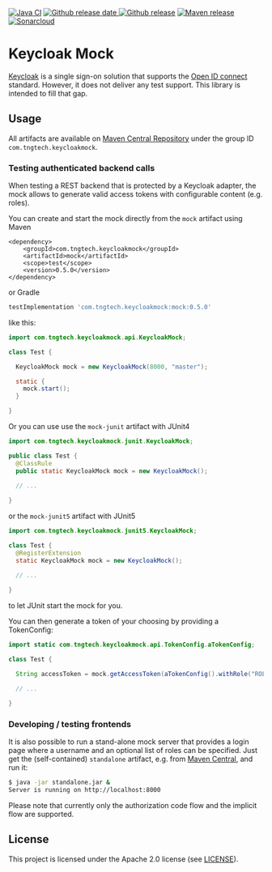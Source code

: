 [![Java CI](https://github.com/TNG/keycloak-mock/workflows/Java%20CI/badge.svg?branch=master)](https://github.com/TNG/keycloak-mock/actions?query=branch%3Amaster)
[![Github release date](https://img.shields.io/github/release-date/TNG/keycloak-mock.svg?logo=github)
 ![Github release](https://img.shields.io/github/release/TNG/keycloak-mock.svg?logo=github)](https://github.com/TNG/keycloak-mock/releases)
[![Maven release](https://img.shields.io/maven-central/v/com.tngtech.keycloakmock/mock)](https://search.maven.org/search?q=com.tngtech.keycloakmock)
[![Sonarcloud](https://img.shields.io/sonar/quality_gate/TNG_keycloak-mock?server=https%3A%2F%2Fsonarcloud.io)](https://sonarcloud.io/dashboard?id=TNG_keycloak-mock)

# Keycloak Mock

[Keycloak](https://www.keycloak.org) is a single sign-on solution that supports the
[Open ID connect](https://openid.net/connect/) standard. However, it does not deliver any
test support. This library is intended to fill that gap.

## Usage

All artifacts are available on [Maven Central Repository](https://search.maven.org/) under the
group ID `com.tngtech.keycloakmock`.

### Testing authenticated backend calls

When testing a REST backend that is protected by a Keycloak adapter, the mock allows to generate
valid access tokens with configurable content (e.g. roles).

You can create and start the mock directly from the `mock` artifact using Maven

```maven
<dependency>
    <groupId>com.tngtech.keycloakmock</groupId>
    <artifactId>mock</artifactId>
    <scope>test</scope>
    <version>0.5.0</version>
</dependency>
```

or Gradle

```gradle
testImplementation 'com.tngtech.keycloakmock:mock:0.5.0'
```

like this:

```java
import com.tngtech.keycloakmock.api.KeycloakMock;

class Test {

  KeycloakMock mock = new KeycloakMock(8000, "master");

  static {
    mock.start();
  }

}
```

Or you can use use the `mock-junit` artifact with JUnit4

```java
import com.tngtech.keycloakmock.junit.KeycloakMock;

public class Test {
  @ClassRule
  public static KeycloakMock mock = new KeycloakMock();

  // ...
    
}
```

or the `mock-junit5` artifact with JUnit5

```java
import com.tngtech.keycloakmock.junit5.KeycloakMock;

class Test {
  @RegisterExtension
  static KeycloakMock mock = new KeycloakMock();

  // ...
    
}
```

to let JUnit start the mock for you.

You can then generate a token of your choosing by providing a TokenConfig:

```java
import static com.tngtech.keycloakmock.api.TokenConfig.aTokenConfig;

class Test {

  String accessToken = mock.getAccessToken(aTokenConfig().withRole("ROLE_ADMIN").build());

  // ...

}
```

### Developing / testing frontends

It is also possible to run a stand-alone mock server that provides a login page where a username
and an optional list of roles can be specified. Just get the (self-contained) `standalone` artifact,
e.g. from [Maven Central](https://search.maven.org/artifact/com.tngtech.keycloakmock/standalone),
and run it:

```bash
$ java -jar standalone.jar &
Server is running on http://localhost:8000
```

Please note that currently only the authorization code flow and the implicit flow are supported.

## License

This project is licensed under the Apache 2.0 license (see [LICENSE](LICENSE)).
